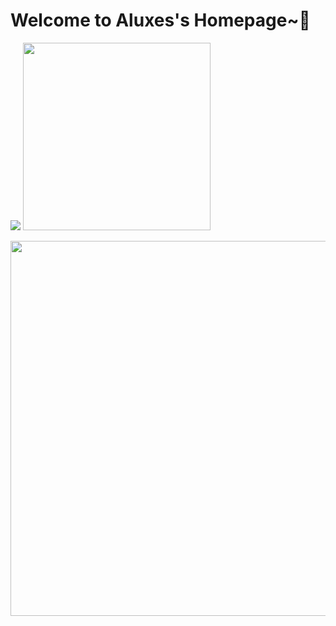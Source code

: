 
# Welcome to Aluxes's Homepage~🎉


<img src="https://count.getloli.com/get/@AshenAshes?theme=rule34"></img>
<img width="300px" src="https://github-readme-stats.vercel.app/api/top-langs/?username=AshenAshes&layout=compact"></img>

<img width="600px" src="https://github-readme-stats.vercel.app/api?username=AshenAshes&show_icons=true&count_private=true"></img>


<!--
**AshenAshes/AshenAshes** is a ✨ _special_ ✨ repository because its `README.md` (this file) appears on your GitHub profile.

Here are some ideas to get you started:

- 🔭 I’m currently working on ...
- 🌱 I’m currently learning ...
- 👯 I’m looking to collaborate on ...
- 🤔 I’m looking for help with ...
- 💬 Ask me about ...
- 📫 How to reach me: ...
- 😄 Pronouns: ...
- ⚡ Fun fact: ...
-->

